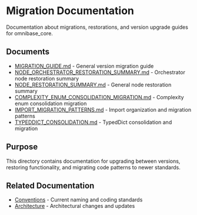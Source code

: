# Migration Documentation

Documentation about migrations, restorations, and version upgrade guides for omnibase_core.

## Documents

- [MIGRATION_GUIDE.md](MIGRATION_GUIDE.md) - General version migration guide
- [NODE_ORCHESTRATOR_RESTORATION_SUMMARY.md](NODE_ORCHESTRATOR_RESTORATION_SUMMARY.md) - Orchestrator node restoration summary
- [NODE_RESTORATION_SUMMARY.md](NODE_RESTORATION_SUMMARY.md) - General node restoration summary
- [COMPLEXITY_ENUM_CONSOLIDATION_MIGRATION.md](COMPLEXITY_ENUM_CONSOLIDATION_MIGRATION.md) - Complexity enum consolidation migration
- [IMPORT_MIGRATION_PATTERNS.md](IMPORT_MIGRATION_PATTERNS.md) - Import organization and migration patterns
- [TYPEDDICT_CONSOLIDATION.md](TYPEDDICT_CONSOLIDATION.md) - TypedDict consolidation and migration

## Purpose

This directory contains documentation for upgrading between versions, restoring functionality, and migrating code patterns to newer standards.

## Related Documentation

- [Conventions](../conventions/) - Current naming and coding standards
- [Architecture](../architecture/) - Architectural changes and updates
